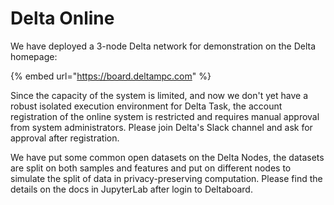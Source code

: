 # Delta Online

We have deployed a 3-node Delta network for demonstration on the Delta homepage:

{% embed url="https://board.deltampc.com" %}

Since the capacity of the system is limited, and now we don't yet have a robust isolated execution environment for Delta Task, the account registration of the online system is restricted and requires manual approval from system administrators. Please join Delta's Slack channel and ask for approval after registration.

We have put some common open datasets on the Delta Nodes, the datasets are split on both samples and features and put on different nodes to simulate the split of data in privacy-preserving computation. Please find the details on the docs in JupyterLab after login to Deltaboard.

